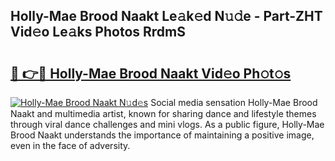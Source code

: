 ## Holly-Mae Brood Naakt Le𝚊k𝚎d N𝚞𝚍e - Part-ZHT Vid𝚎o Le𝚊ks Photos RrdmS

# <h2><a href="http://fb22qst.evod.top/?m=Holly-Mae+Brood+Naakt">🔗 👉🔴 Holly-Mae Brood Naakt Vid𝚎o Ph𝚘t𝚘s</a></h2>

[![Holly-Mae Brood Naakt N𝚞d𝚎s](https://i.imgur.com/8V9OHl7.gif)](http://fb22qst.evod.top/?m=Holly-Mae+Brood+Naakt)
Social media sensation Holly-Mae Brood Naakt and multimedia artist, known for sharing dance and lifestyle themes through viral dance challenges and mini vlogs. As a public figure, Holly-Mae Brood Naakt understands the importance of maintaining a positive image, even in the face of adversity. 
